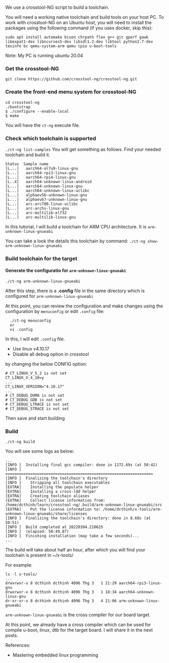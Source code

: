 We use a crosstool-NG script to build a toolchain.

You will need a working native toolchain and build tools on your host PC. To work with crosstool-NG on an Ubuntu host, you will need to install the packages using the following command (if you uses docker, skip this):

`sudo apt install automake bison chrpath flex g++ git gperf gawk libexpat1-dev libncurses5-dev libsdl1.2-dev libtool python2.7-dev texinfo bc qemu-system-arm qemu cpio u-boot-tools`

Note: My PC is running ubuntu 20.04

### Get the crosstool-NG
`git clone https://github.com/crosstool-ng/crosstool-ng.git`

### Create the front-end menu system for crosstool-NG
```
cd crosstool-ng
./bootstrap
$ ./configure --enable-local
$ make
```
You will have the `ct-ng` execute file.

### Check which toolchain is supported 
`./ct-ng list-samples`
You will get something as follows. Find your needed toolchain and build it.
```
Status  Sample name
[L...]   aarch64-ol7u9-linux-gnu
[L...]   aarch64-rpi3-linux-gnu
[L...]   aarch64-rpi4-linux-gnu
[L..X]   aarch64-unknown-linux-android
[L...]   aarch64-unknown-linux-gnu
[L...]   aarch64-unknown-linux-uclibc
[L...]   alphaev56-unknown-linux-gnu
[L...]   alphaev67-unknown-linux-gnu
[L...]   arc-arc700-linux-uclibc
[L...]   arc-archs-linux-gnu
[L...]   arc-multilib-elf32
[L...]   arc-multilib-linux-gnu
```

In this tutorial, I will build a toolchain for ARM CPU architecture. It is `arm-unknown-linux-gnueabi`

You can take a look the details this toolchain by command:
`./ct-ng show-arm-unknown-linux-gnueabi`

### Build toolchain for the target
#### Generate the configuratio for `arm-unknown-linux-gnueabi`
`./ct-ng arm-unknown-linux-gnueabi`

After this step, there is a **.config** file in the same directory which is configured for `arm-unknown-linux-gnueabi`

At this point, you can review the configuration and make changes using the configuration by `menuconfig` or edit `.config` file:
```
  ./ct-ng menuconfig
  or
  vi .config
```
In this, I will edit `.config` file.
- Use linux v4.10.17
- Disable all debug option in crosstool

by changing the below CONFIG option:
```
# CT_LINUX_V_5_2 is not set
CT_LINUX_V_4_10=y
...
CT_LINUX_VERSION="4.10.17"
...
# CT_DEBUG_DUMA is not set
# CT_DEBUG_GDB is not set
# CT_DEBUG_LTRACE is not set
# CT_DEBUG_STRACE is not set
```



Then save and start building

### Build
`./ct-ng build`

You will see some logs as below:
```
...
[INFO ]  Installing final gcc compiler: done in 1272.69s (at 50:42)
[INFO ]  =================================================================
[INFO ]  Finalizing the toolchain's directory
[INFO ]    Stripping all toolchain executables
[EXTRA]    Installing the populate helper
[EXTRA]    Installing a cross-ldd helper
[EXTRA]    Creating toolchain aliases
[EXTRA]    Collect license information from: /home/dcthinh/learn/crosstool-ng/.build/arm-unknown-linux-gnueabi/src
[EXTRA]    Put the license information to: /home/dcthinh/x-tools/arm-unknown-linux-gnueabi/share/licenses
[INFO ]  Finalizing the toolchain's directory: done in 8.68s (at 50:51)
[INFO ]  Build completed at 20220304.210625
[INFO ]  (elapsed: 50:49.87)
[INFO ]  Finishing installation (may take a few seconds)...
...
```

The build will take about half an hour, after which you will find your toolchain is present in ~/x-tools/

For example:
```
ls -l x-tools/
...
drwxrwxr-x 8 dcthinh dcthinh 4096 Thg 3   1 21:29 aarch64-rpi3-linux-gnu
drwxrwxr-x 8 dcthinh dcthinh 4096 Thg 3   1 18:34 aarch64-unknown-linux-gnu
dr-xr-xr-x 8 dcthinh dcthinh 4096 Thg 3   4 21:06 arm-unknown-linux-gnueabi
```

`arm-unknown-linux-gnueabi` is the cross compiler for our board target.

At this point, we already have a cross compiler which can be used for compile u-boot, linux, dtb for the target board. I will share it in the next posts.

References: 
- Mastering embedded linux programming
